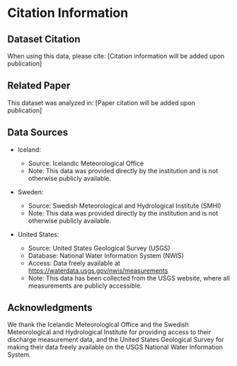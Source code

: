 # Citation Information

## Dataset Citation
When using this data, please cite:
[Citation information will be added upon publication]

## Related Paper
This dataset was analyzed in:
[Paper citation will be added upon publication]

## Data Sources

- Iceland:
  - Source: Icelandic Meteorological Office
  - Note: This data was provided directly by the institution and is not otherwise publicly available.

- Sweden:
  - Source: Swedish Meteorological and Hydrological Institute (SMHI)
  - Note: This data was provided directly by the institution and is not otherwise publicly available.

- United States:
  - Source: United States Geological Survey (USGS)
  - Database: National Water Information System (NWIS)
  - Access: Data freely available at https://waterdata.usgs.gov/nwis/measurements
  - Note: This data has been collected from the USGS website, where all measurements are publicly accessible.

## Acknowledgments
We thank the Icelandic Meteorological Office and the Swedish Meteorological and Hydrological Institute for providing access to their discharge measurement data, and the United States Geological Survey for making their data freely available on the USGS National Water Information System.
